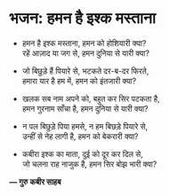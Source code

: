 # भजन: हमन है इश्क मस्ताना

- हमन है इश्क मस्ताना, हमन को होशियारी क्या?\
  रहें आज़ाद या जग से, हमन दुनिया से यारी क्या?

- जो बिछुड़े हैं पियारे से, भटकते दर-ब-दर फिरते,\
  हमारा यार है हम में, हमन को इंतजारी क्या?

- खलक सब नाम अपने को, बहुत कर सिर पटकता है,\
  हमन गुरनाम साँचा है, हमन दुनिया से यारी क्या?

- न पल बिछुड़े पिया हमसे, न हम बिछड़े पियारे से,\
  उन्हीं से नेह लागी है, हमन को बेकरारी क्या?

- कबीरा इश्क का माता, दुई को दूर कर दिल से,\
  जो चलना राह नाजुक है, हमन सिर बोझ भारी क्या?

**— गुरु कबीर साहब**
